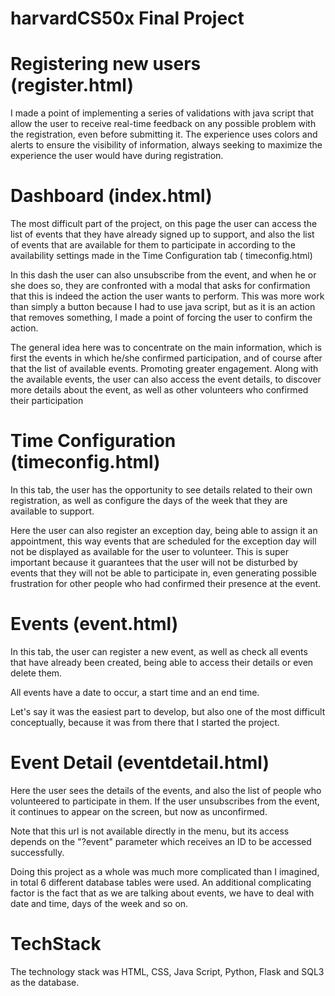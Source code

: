 # harvardCS50x Final Project

# Registering new users (register.html)
I made a point of implementing a series of validations with java script that allow the user to receive real-time feedback on any possible problem with the registration, even before submitting it. The experience uses colors and alerts to ensure the visibility of information, always seeking to maximize the experience the user would have during registration.

# Dashboard (index.html)
The most difficult part of the project, on this page the user can access the list of events that they have already signed up to support, and also the list of events that are available for them to participate in according to the availability settings made in the Time Configuration tab ( timeconfig.html)

In this dash the user can also unsubscribe from the event, and when he or she does so, they are confronted with a modal that asks for confirmation that this is indeed the action the user wants to perform. This was more work than simply a button because I had to use java script, but as it is an action that removes something, I made a point of forcing the user to confirm the action.

The general idea here was to concentrate on the main information, which is first the events in which he/she confirmed participation, and of course after that the list of available events. Promoting greater engagement. Along with the available events, the user can also access the event details, to discover more details about the event, as well as other volunteers who confirmed their participation

# Time Configuration (timeconfig.html)
In this tab, the user has the opportunity to see details related to their own registration, as well as configure the days of the week that they are available to support.

Here the user can also register an exception day, being able to assign it an appointment, this way events that are scheduled for the exception day will not be displayed as available for the user to volunteer. This is super important because it guarantees that the user will not be disturbed by events that they will not be able to participate in, even generating possible frustration for other people who had confirmed their presence at the event.

# Events (event.html)
In this tab, the user can register a new event, as well as check all events that have already been created, being able to access their details or even delete them.

All events have a date to occur, a start time and an end time.

Let's say it was the easiest part to develop, but also one of the most difficult conceptually, because it was from there that I started the project.

# Event Detail (eventdetail.html)
Here the user sees the details of the events, and also the list of people who volunteered to participate in them.
If the user unsubscribes from the event, it continues to appear on the screen, but now as unconfirmed.

Note that this url is not available directly in the menu, but its access depends on the "?event" parameter which receives an ID to be accessed successfully.

Doing this project as a whole was much more complicated than I imagined, in total 6 different database tables were used. An additional complicating factor is the fact that as we are talking about events, we have to deal with date and time, days of the week and so on.

# TechStack 
The technology stack was HTML, CSS, Java Script, Python, Flask and SQL3 as the database.

